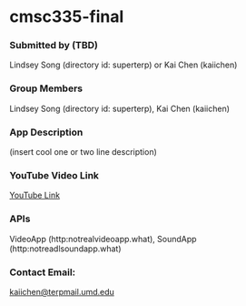 # cmsc335-final

### Submitted by (TBD)
Lindsey Song (directory id: superterp) or Kai Chen (kaiichen)

### Group Members
Lindsey Song (directory id: superterp), Kai Chen (kaiichen)

### App Description
(insert cool one or two line description)

### YouTube Video Link
[YouTube Link](https://youtu.be/dQw4w9WgXcQ)

### APIs 
VideoApp (http:notrealvideoapp.what), SoundApp (http:notreadlsoundapp.what)

### Contact Email:

kaiichen@terpmail.umd.edu
